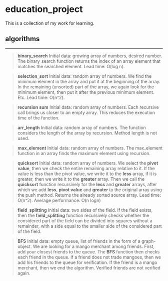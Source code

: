 # education_project
This is a collection of my work for learning.

## algorithms
---

>**binary_search**
Initial data: growing array of numbers, desired number.
The binary_search function returns the index of an array element that matches the searched element.
Lead time: O(log n).

>**selection_sort**
Initial data: random array of numbers.
We find the minimum element in the array and put it at the beginning of the array. In the remaining (unsorted) part of the array, we again look for the minimum element, then put it after the previous minimum element. Etc.
Lead time: O(n^2).

>**recursion sum**
Initial data: random array of numbers.
Each recursive call brings us closer to an empty array. This reduces the execution time of the function.

>**arr_length**
Initial data: random array of numbers.
The function considers the length of the array by recursion. Method length is not used.

>**max_element**
Initial data: random array of numbers.
The max_element function in an array finds the maximum element using recursion.

>**quicksort**
Initial data: random array of numbers.
We select the **pivot value**, then we check the entire remaining array relative to it. If the value is less than the pivot value, we write it to the **less** array, if it is greater, then we write it to the **greater** array. 
Then we call the **quicksort** function recursively for the **less** and **greater** arrays, after which we add **less**, **pivot value** and **greater** to the original array using the push method. Returns the already sorted source array.
Lead time: O(n^2).
Average performance: O(n logn)

>**field_splitting**
Initial data: two sides of the field.
If the field exists, then the **field_splitting** function recursively checks whether the considered part of the field can be divided into squares without a remainder, with a side equal to the smaller side of the considered part of the field.

>**BFS**
Initial data: empty queue, list of friends in the form of a graph-object.
We are looking for a mango merchant among friends. First, add your closest friends to the queue. The **BFS** function then checks each friend in the queue. If a friend does not trade mangoes, then we add his friends to the queue for verification. If the friend is a mango merchant, then we end the algorithm. Verified friends are not verified again.